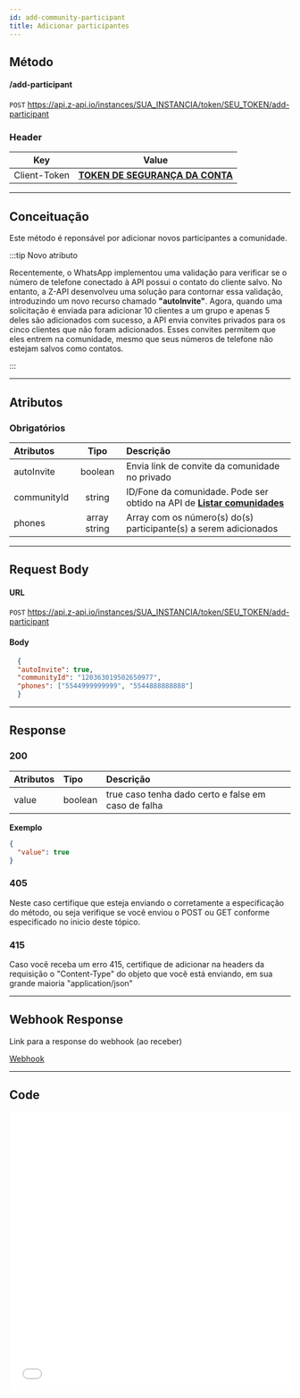 ```yaml
---
id: add-community-participant
title: Adicionar participantes
---
```


## Método

#### /add-participant

`POST` https://api.z-api.io/instances/SUA_INSTANCIA/token/SEU_TOKEN/add-participant

### Header

|      Key       |            Value            |
| :------------: |     :-----------------:     |
|  Client-Token  | **[TOKEN DE SEGURANÇA DA CONTA](../security/client-token)** |
---

## Conceituação

Este método é reponsável por adicionar novos participantes a comunidade.

:::tip Novo atributo

Recentemente, o WhatsApp implementou uma validação para verificar se o número de telefone conectado à API possui o contato do cliente salvo. No entanto, a Z-API desenvolveu uma solução para contornar essa validação, introduzindo um novo recurso chamado **"autoInvite"**. Agora, quando uma solicitação é enviada para adicionar 10 clientes a um grupo e apenas 5 deles são adicionados com sucesso, a API envia convites privados para os cinco clientes que não foram adicionados. Esses convites permitem que eles entrem na comunidade, mesmo que seus números de telefone não estejam salvos como contatos.

:::

---

## Atributos

### Obrigatórios

| Atributos   | Tipo  | Descrição |
| :---------- | :---: | :-- |
| autoInvite  | boolean | Envia link de convite da comunidade no privado |
| communityId | string | ID/Fone da comunidade. Pode ser obtido na API de **[Listar comunidades](./list-communities.md)** |
| phones      | array string | Array com os número(s) do(s) participante(s) a serem adicionados |

---

## Request Body

#### URL

`POST` https://api.z-api.io/instances/SUA_INSTANCIA/token/SEU_TOKEN/add-participant

#### Body

```json
  {
  "autoInvite": true,
  "communityId": "120363019502650977",
  "phones": ["5544999999999", "5544888888888"]
  }
```

---

## Response

### 200

| Atributos | Tipo    | Descrição                                           |
| :-------- | :------ | :-------------------------------------------------- |
| value     | boolean | true caso tenha dado certo e false em caso de falha |

**Exemplo**

```json
{
  "value": true
}
```

### 405

Neste caso certifique que esteja enviando o corretamente a especificação do método, ou seja verifique se você enviou o POST ou GET conforme especificado no inicio deste tópico.

### 415

Caso você receba um erro 415, certifique de adicionar na headers da requisição o "Content-Type" do objeto que você está enviando, em sua grande maioria "application/json"

---

## Webhook Response

Link para a response do webhook (ao receber)

[Webhook](../webhooks/on-message-received#response)

---

## Code

<iframe src="//api.apiembed.com/?source=https://raw.githubusercontent.com/Z-API/z-api-docs/main/json-examples/add-community-participant.json&targets=all" frameborder="0" scrolling="no" width="100%" height="500px" seamless></iframe>

